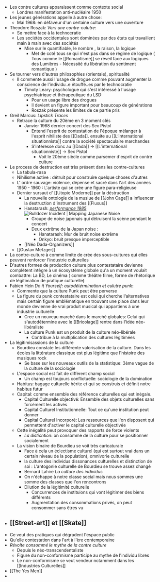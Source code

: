 - Les contre cultures apparaissent comme contexte social
	- Londres manifestation anti-nucléaire 1950
- Les jeunes générations appelle à autre chose:
	- Mai 1968: en défaveur d'un certaine culture vers une ouverture
- Theodore Roszak: *Vers une contre-culutre*:
	- Se mettre face à la technocratie
	- Les sociétés occidentales sont dominées par des états qui travaillent main à main avec des sociétés
		- Mise sur le quantifiable, le nombre , la raison, la logique
			- Met de coté tous se qui n'est pas dans se régime de logique ( Tous comme le [[Romantisme]] se réveil face aux logiques des Lumières - Nécessité du libération du sentiment romantique )
- Se tourner vers d'autres philosophies (orientale), spiritualité
	- Il commente aussi l'usage de drogue comme pouvant augmenter la conscience de l'individu..e étouffé..es par le technocratie
		- Timoty Leary: psychologue qui s'est intéressé à l'usage psychiatrique et thérapeutique du LSD
			- Pour un usage libre des drogues
			- Il devient un figure important pour beaucoup de générations
			- Roszak présente les limites de ce partie pris
- Greil Marcus: *Lipstick Traces*
	- Retrace la culture du 20ème en 3 moment clés
		- Janvier 1968 dernier concert des Sex Pistol
			- Entend l'esprit de contestation de l'époque mélanger à l'esprit nihiliste des [[Dada]]. ensuite au [[L’international situationniste]] contre la société spectaculaire marchandes
			- S'intéresse donc au [[Dada]] -> [[L’international situationniste]] -> Sex Pistol
				- Voit le 20ème siècle comme parsemer d'esprit de contre culture
- Le process de destruction est très présent dans les contre-cultures
	- La tabula-rasa
	- Nihilisme active : détruit pour construire quelque choses d'autres
	- L' ordre sauvage: violence, dépense et sacré dans l'art des années 1950 - 1960 : L'artiste qui se crée une figure para-religieuse
	- Dernier sursaut d' [[Utopie Moderne]] par la déstruction
		- La nouvelle ontologie de la musiue de [[John Cage]] a influencer la destruction d'instrument des [[Fluxus]]
		- Hanatarash: [*performance 1985*](https://www.facebook.com/watch/?v=1530676013997212) ![Bulldozer Incident | Mapping Japanese Noise](https://www.johnaulich.co.uk/japanesenoise/wp-content/uploads/2015/04/bulldozer.jpg)
			- Groupe de noise japonais qui détruisent la scène pendant le concert
			- Deux extrême de la Japan noise :
				- Hanatarash: Mur de bruit noise extrême
				- Onkyo: bruit presque imperceptible
		- [[Néo Dada-Organizers]]
	- [[Gustav Metzger]]
- La contre-culture à comme limite de crée des sous-cultures qui elles peuvent renforcer l'industrie culturelles
- D'autres formes de production culture plus contestataire devienne complètent intègre à un écosystème globale qu'a un moment voulait combattre: La BD, Le cinéma ( comme théâtre filme, forme de rhétorique de légitimation de pratique culturelle)
- Fabien Hein *Do it Yourself: autodétérmination et culutre punk*:
	- Commente que la culture Punk peut être perverse
	- La figure du punk contestataire est celui qui cherche l'alternatives mais certain figure emblématique en trouvant une place dans leur monde devienne de vrai produit musical qui appartiens à une industrie culturelle
		- Cree un nouveau marché dans le marché globales: Celui qui s'autodétermine avec le [[Bricolage]] rentre dans l'idée néo-libéraliste
		- La culture Punk est un produit de la culture néo-libérale
			- Contribue à la multiplication des cultures légitimées
- La légitimisassions de la culture
	- Bourdieu constate les différente valorisation de la culture. Dans les écoles la littérature classique est plus légitime que l'histoire des musiques rock
		- Se base sur les nouveaux outils de la statistique: 3ème vague de la culture de la sociologie
	- L'espace social est fait de différent champ social
		- Un champ est toujours conflictuelle: sociologie de la domination
	- Habitus: bagage culturelle hérite et qui se construis et définit notre habitus futur
	- Capital: comme ensemble des référence culturelles qui est inégale.
		- Capital Culturelle objectivé: Ensemble des objets culturelles sans forcément les activés
		- Capital Culturel Institutionnelle: Tout ce qu'une institution peut donner
		- Capital Culturel Incorporé: Les ressources que l'on disposent qui permettent d'activer le capital culturelle objectivée
	- Cette inégalité peut provoquer des rapports de force violents
		- *La disticntion*: on consomme de la culture pour se positionner socialement
	- La vision binaire de Bourdieu se voit très caricaturale
		- Face à cela un éclectisme culturel (qui est surtout vrai dans un certain niveau de la population), omnivorie culturelle
		- la culture des individus dissonances culturelles et distinction de soi : L'antogonie culturelle de Bourdieu se trouve assez changé
		- Bernard Lahire *La culture des individus*
		- On n'échappe à notre classe social mais nous sommes une somme des classes que l'on rencontrons
		- Dilution de la légitimité culturelle
			- Concurrences de instituions qui vont légitimer des biens différents
			- Augmentation des consommations privés, on peut consommer sans êtres vu
- ## [[Street-art]] et [[Skate]]
- Ce veut des pratiques qui dégradent l'espace public
- Qu'elle contestation dans l'art à l'ère contemporaine
- *Révolte consommé le mythe de la contre culture*
	- Depuis le néo-transcendentaliste
	- Figure du non-conformisme participe au mythe de l'individu libres
	- Le non-conformisme se veut vendeur notamment dans les [[Industries Culturelles]]
- [[The Yes Men]]
-